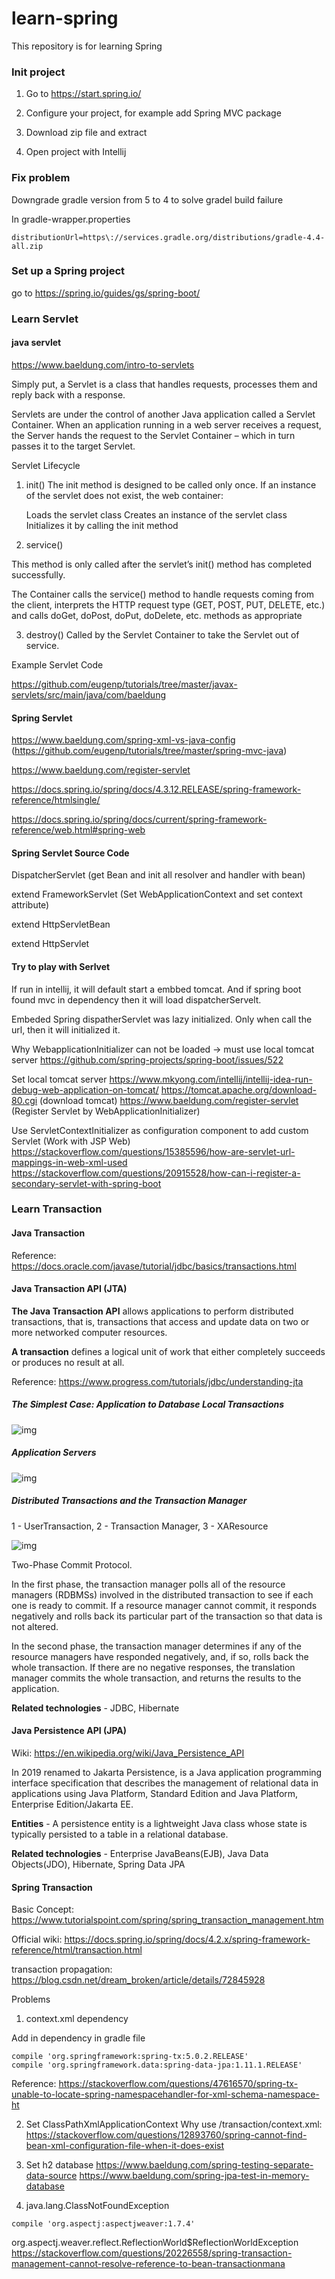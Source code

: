 # learn-spring
This repository is for learning Spring 

### Init project

1. Go to https://start.spring.io/

2. Configure your project, for example add Spring MVC package

3. Download zip file and extract

4. Open project with Intellij 

### Fix problem 

Downgrade gradle version from 5 to 4 to solve gradel build failure

In gradle-wrapper.properties

`distributionUrl=https\://services.gradle.org/distributions/gradle-4.4-all.zip `


### Set up a Spring project

go to https://spring.io/guides/gs/spring-boot/



### Learn Servlet

#### java servlet

https://www.baeldung.com/intro-to-servlets 

Simply put, a Servlet is a class that handles requests, processes them and reply back with a response.

Servlets are under the control of another Java application called a Servlet Container. When an application running in a web server receives a request, the Server hands the request to the Servlet Container – which in turn passes it to the target Servlet.

Servlet Lifecycle

1. init()
The init method is designed to be called only once. If an instance of the servlet does not exist, the web container:

	Loads the servlet class
	Creates an instance of the servlet class
	Initializes it by calling the init method
	
2. service()

This method is only called after the servlet’s init() method has completed successfully.

The Container calls the service() method to handle requests coming from the client, interprets the HTTP request type (GET, POST, PUT, DELETE, etc.) and calls doGet, doPost, doPut, doDelete, etc. methods as appropriate

3. destroy()
Called by the Servlet Container to take the Servlet out of service.

Example Servlet Code

https://github.com/eugenp/tutorials/tree/master/javax-servlets/src/main/java/com/baeldung


#### Spring Servlet

https://www.baeldung.com/spring-xml-vs-java-config (https://github.com/eugenp/tutorials/tree/master/spring-mvc-java)

https://www.baeldung.com/register-servlet

https://docs.spring.io/spring/docs/4.3.12.RELEASE/spring-framework-reference/htmlsingle/

https://docs.spring.io/spring/docs/current/spring-framework-reference/web.html#spring-web

#### Spring Servlet Source Code

DispatcherServlet (get Bean and init all resolver and handler with bean)


extend FrameworkServlet (Set WebApplicationContext and set context attribute)


extend HttpServletBean


extend HttpServlet


#### Try to play with Serlvet

If run in intellij, it will default start a embbed tomcat. And if spring boot found mvc in dependency then it will load dispatcherServelt.

Embeded Spring dispatherServlet was lazy initialized. Only when call the  url, then it will initialized it.

Why WebapplicationInitializer can not be loaded -> must use local tomcat server
https://github.com/spring-projects/spring-boot/issues/522

Set local tomcat server
https://www.mkyong.com/intellij/intellij-idea-run-debug-web-application-on-tomcat/
https://tomcat.apache.org/download-80.cgi (download tomcat)
https://www.baeldung.com/register-servlet (Register Servlet by WebApplicationInitializer)

 Use ServletContextInitializer as configuration component to add custom Servlet (Work with JSP Web)
https://stackoverflow.com/questions/15385596/how-are-servlet-url-mappings-in-web-xml-used
https://stackoverflow.com/questions/20915528/how-can-i-register-a-secondary-servlet-with-spring-boot



###  Learn Transaction

#### Java Transaction

Reference: https://docs.oracle.com/javase/tutorial/jdbc/basics/transactions.html

####  Java Transaction API (JTA)

**The Java Transaction API** allows applications to perform distributed transactions, that is, transactions that access and update data on two or more networked computer resources.

**A transaction** defines a logical unit of work that either completely succeeds or produces no result at all.

Reference: https://www.progress.com/tutorials/jdbc/understanding-jta

##### The Simplest Case: Application to Database Local Transactions

![img](https://d117h1jjiq768j.cloudfront.net/images/default-source/default-album/tutorialimages-album/odbc-album/jta1.gif?sfvrsn=0)

##### Application Servers

![img](https://d117h1jjiq768j.cloudfront.net/images/default-source/default-album/tutorialimages-album/odbc-album/jta2.gif?sfvrsn=0)

##### Distributed Transactions and the Transaction Manager

1 - UserTransaction, 2 - Transaction Manager, 3 - XAResource

![img](https://d117h1jjiq768j.cloudfront.net/images/default-source/default-album/tutorialimages-album/odbc-album/jta3.gif?sfvrsn=0)

Two-Phase Commit Protocol.

In the first phase, the transaction manager polls all of the resource managers (RDBMSs) involved in the distributed transaction to see if each one is ready to commit. If a resource manager cannot commit, it responds negatively and rolls back its particular part of the transaction so that data is not altered.

In the second phase, the transaction manager determines if any of the resource managers have responded negatively, and, if so, rolls back the whole transaction. If there are no negative responses, the translation manager commits the whole transaction, and returns the results to the application.

**Related technologies** - JDBC, Hibernate 



#### Java Persistence API (**JPA**)

Wiki: https://en.wikipedia.org/wiki/Java_Persistence_API

In 2019 renamed to Jakarta Persistence, is a Java application programming interface specification that describes the management of relational data in applications using Java Platform, Standard Edition and Java Platform, Enterprise Edition/Jakarta EE.

**Entities** - A persistence entity is a lightweight Java class whose state is typically persisted to a table in a relational database. 

**Related technologies** - Enterprise JavaBeans(EJB), Java Data Objects(JDO), Hibernate, Spring Data JPA



#### Spring Transaction

Basic Concept: https://www.tutorialspoint.com/spring/spring_transaction_management.htm

Official wiki: https://docs.spring.io/spring/docs/4.2.x/spring-framework-reference/html/transaction.html

transaction propagation: https://blog.csdn.net/dream_broken/article/details/72845928

Problems

1. context.xml dependency

Add in dependency in gradle file
```
compile 'org.springframework:spring-tx:5.0.2.RELEASE'
compile 'org.springframework.data:spring-data-jpa:1.11.1.RELEASE'
```

Reference: https://stackoverflow.com/questions/47616570/spring-tx-unable-to-locate-spring-namespacehandler-for-xml-schema-namespace-ht

2. Set ClassPathXmlApplicationContext
Why use /transaction/context.xml: 
https://stackoverflow.com/questions/12893760/spring-cannot-find-bean-xml-configuration-file-when-it-does-exist

3. Set h2 database
https://www.baeldung.com/spring-testing-separate-data-source
https://www.baeldung.com/spring-jpa-test-in-memory-database

4. java.lang.ClassNotFoundException
```
compile 'org.aspectj:aspectjweaver:1.7.4'
```

 org.aspectj.weaver.reflect.ReflectionWorld$ReflectionWorldException
https://stackoverflow.com/questions/20226558/spring-transaction-management-cannot-resolve-reference-to-bean-transactionmana